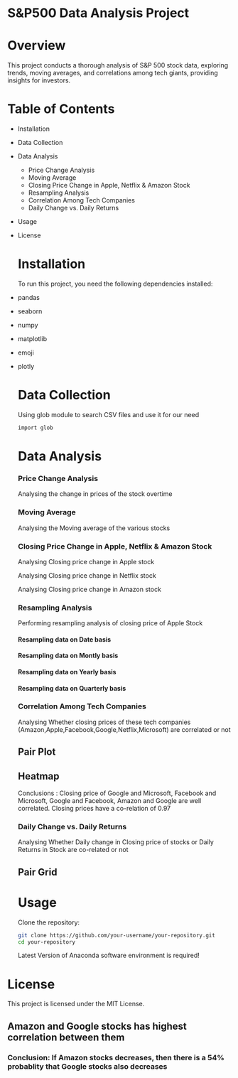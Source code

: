 # S&P500 Data Analysis Project

# Overview
This project conducts a thorough analysis of S&P 500 stock data, exploring trends, moving averages, and correlations among tech giants, providing insights for investors.

# Table of Contents

- Installation
- Data Collection
- Data Analysis
  - Price Change Analysis
  - Moving Average
  - Closing Price Change in Apple, Netflix & Amazon Stock
  - Resampling Analysis
  - Correlation Among Tech Companies
  - Daily Change vs. Daily Returns
- Usage
- License

  # Installation

  To run this project, you need the following dependencies installed:
- pandas
- seaborn
- numpy
- matplotlib
- emoji
- plotly

  # Data Collection

  Using glob module to search CSV files and use it for our need

  ```bash
  import glob
  ```

  # Data Analysis

  ### Price Change Analysis
  Analysing the change in prices of the stock overtime

  ### Moving Average
  Analysing the Moving average of the various stocks

  ### Closing Price Change in Apple, Netflix & Amazon Stock
  Analysing Closing price change in Apple stock

  Analysing Closing price change in Netflix stock

   Analysing Closing price change in Amazon stock

  ### Resampling Analysis
  Performing resampling analysis of closing price of Apple Stock

  #### Resampling data on Date basis
  #### Resampling data on Montly basis
  #### Resampling data on Yearly basis
  #### Resampling data on Quarterly basis

  ### Correlation Among Tech Companies
  Analysing Whether closing prices of these tech companies (Amazon,Apple,Facebook,Google,Netflix,Microsoft) are correlated 
  or not

  ## Pair Plot
  ## Heatmap

  Conclusions :
  Closing price of Google and Microsoft, Facebook and Microsoft, Google and Facebook, Amazon and Google are well 
  correlated. Closing prices have a co-relation of 0.97

  ### Daily Change vs. Daily Returns
  Analysing Whether Daily change in Closing price of stocks or Daily Returns in Stock are co-related or not

  ## Pair Grid

  # Usage

  Clone the repository:

  ```bash
  git clone https://github.com/your-username/your-repository.git
  cd your-repository
  ```
  Latest Version of Anaconda software environment is required!


 # License
 This project is licensed under the MIT License.


 ## Amazon and Google stocks has highest correlation between them

### Conclusion: If Amazon stocks decreases, then there is a 54% probablity that Google stocks also decreases

  

  
  
  
  











































  
